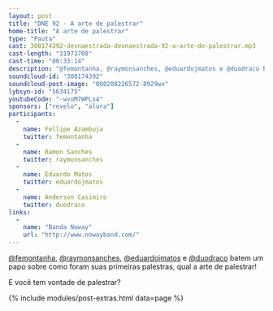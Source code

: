 ```yaml
---
layout: post
title: "DNE 92 - A arte de palestrar"
home-title: "A arte de palestrar"
type: "Pauta"
cast: 308174392-devnaestrada-devnaestrada-92-a-arte-de-palestrar.mp3
cast-length: "31973708"
cast-time: "00:33:14"
description: "@femontanha, @raymonsanches, @eduardojmatos e @duodraco batem um papo sobre como foram suas primeiras palestras, qual a arte de palestrar! E você tem vontade de palestrar?"
soundcloud-id: "308174392"
soundcloud-post-image: "000208226572-8929wx"
lybsyn-id: "5634175"
youtubeCode: "-wvoM7WPLx4"
sponsors: ["revelo", "alura"]
participants:
  -
    name: Fellipe Azambuja
    twitter: femontanha
  -
    name: Ramon Sanches
    twitter: raymonsanches
  -
    name: Eduardo Matos
    twitter: eduardojmatos
  -
    name: Anderson Casimiro
    twitter: duodraco
links:
  -
    name: "Banda Noway"
    url: "http://www.nowayband.com/"
---
```


[@femontanha](https://twitter.com/femontanha), [@raymonsanches](https://twitter.com/raymonsanches), [@eduardojmatos](https://twitter.com/eduardojmatos) e [@duodraco](https://twitter.com/duodraco) batem um papo sobre como foram suas primeiras palestras, qual a arte de palestrar!

E você tem vontade de palestrar?

{% include modules/post-extras.html data=page %}
